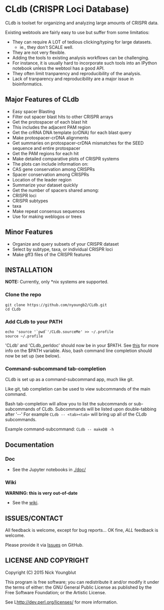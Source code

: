 CLdb (CRISPR Loci Database) 
===========================

CLdb is toolset for organizing and analyzing large amounts of CRISPR data.

Existing webtools are fairly easy to use but suffer from some limitatios:

* They can require A LOT of tedious clicking/typing for large datasets.
  * ie., they don't SCALE well.
* They are not very flexible.
 * Adding the tools to existing analysis workflows can be challenging.
 * For instance, it is usually hard to incorporate such tools into an IPython
notebook unless the webtool has a good API.
* They often limit tranparency and reproducibility of the analysis.
 * Lack of tranparency and reproducibility are a major issue in bioinformatics.


## Major Features of CLdb

* Easy spacer Blasting
 * Filter out spacer blast hits to other CRISPR arrays
 * Get the protospacer of each blast hit
  * This includes the adjacent PAM region
 * Get the crRNA DNA template (crDNA) for each blast query
 * Make protospacer-crDNA alignments
 * Get summaries on protospacer-crDNA mismatches for the SEED sequence and entire protospacer
 * Get the PAM regions for each hit
* Make detailed comparative plots of CRISPR systems 
 * The plots can include information on:
  * CAS gene conservation among CRISPRs
  * Spacer conservation among CRISPRs
  * Location of the leader region
* Summarize your dataset quickly
 * Get the number of spacers shared among:
  * CRISPR loci
  * CRISPR subtypes
  * taxa
 * Make repeat consensus sequences
  * Use for making weblogos or trees


## Minor Features

* Organize and query subsets of your CRISPR dataset
 * Select by subtype, taxa, or individual CRISPR loci
* Make gff3 files of the CRISPR features



## INSTALLATION 

__NOTE:__ Currently, only *nix systems are supported.


### Clone the repo

~~~
git clone https://github.com/nyoungb2/CLdb.git
cd CLdb
~~~

### Add CLdb to your PATH 

~~~
echo 'source '`pwd`'/CLdb.sourceMe' >> ~/.profile
source ~/.profile
~~~

'CLdb' and 'CLdb_perldoc' should now be in your $PATH.
See [this](http://kb.iu.edu/data/acar.html) for more info
on the $PATH variable.
Also, bash command line completion should now be set up (see below).

### Command-subcommand tab-completion

CLdb is set up as a command-subcommand app, much like git. 

Like git, tab completion can be used to view subcommands of
the main command.

Bash tab-completion will allow you to list the subcommands
or sub-subcommands of CLdb. Subcommands will be listed
upon double-tabbing after '--' For example `CLdb -- <tab><tab>`
will bring up all of the CLdb subcommands.

Example command-subcommand: `CLdb -- makeDB -h`


## Documentation

### Doc

* See the Jupyter notebooks in [./doc/](./doc/examples/Setup.ipynb)


### Wiki

**WARNING: this is very out-of-date**

* See the [wiki](https://github.com/nyoungb2/CLdb/wiki).


## ISSUES/CONTACT

All feedback is welcome, except for bug reports... 
OK fine, *ALL* feedback is welcome.

Please provide it via [Issues](https://github.com/nyoungb2/CLdb/issues) on GitHub.

## LICENSE AND COPYRIGHT

Copyright (C) 2015 Nick Youngblut

This program is free software; you can redistribute it and/or modify it
under the terms of either: the GNU General Public License as published
by the Free Software Foundation; or the Artistic License.

See L<http://dev.perl.org/licenses/> for more information.